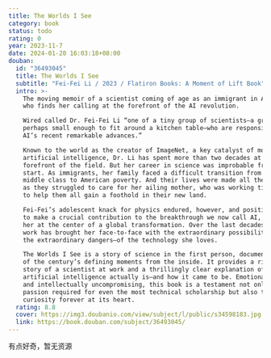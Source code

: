 ```yaml
---
title: The Worlds I See
category: book
status: todo
rating: 0
year: 2023-11-7
date: 2024-01-20 16:03:18+08:00
douban:
  id: "36493045"
  title: The Worlds I See
  subtitle: "Fei-Fei Li / 2023 / Flatiron Books: A Moment of Lift Book"
  intro: >-
    The moving memoir of a scientist coming of age as an immigrant in America
    who finds her calling at the forefront of the AI revolution.

    Wired called Dr. Fei-Fei Li “one of a tiny group of scientists―a group
    perhaps small enough to fit around a kitchen table―who are responsible for
    AI’s recent remarkable advances.”

    Known to the world as the creator of ImageNet, a key catalyst of modern
    artificial intelligence, Dr. Li has spent more than two decades at the
    forefront of the field. But her career in science was improbable from the
    start. As immigrants, her family faced a difficult transition from China’s
    middle class to American poverty. And their lives were made all the harder
    as they struggled to care for her ailing mother, who was working tirelessly
    to help them all gain a foothold in their new land.

    Fei-Fei’s adolescent knack for physics endured, however, and positioned her
    to make a crucial contribution to the breakthrough we now call AI, placing
    her at the center of a global transformation. Over the last decades, her
    work has brought her face-to-face with the extraordinary possibilities―and
    the extraordinary dangers―of the technology she loves.

    The Worlds I See is a story of science in the first person, documenting one
    of the century’s defining moments from the inside. It provides a riveting
    story of a scientist at work and a thrillingly clear explanation of what
    artificial intelligence actually is―and how it came to be. Emotionally raw
    and intellectually uncompromising, this book is a testament not only to the
    passion required for even the most technical scholarship but also to the
    curiosity forever at its heart.
  rating: 8.8
  cover: https://img3.doubanio.com/view/subject/l/public/s34598183.jpg
  link: https://book.douban.com/subject/36493045/
---
```


有点好奇，暂无资源

